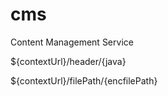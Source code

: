 # cms
Content Management Service

${contextUrl}/header/{java}

${contextUrl}/filePath/{encfilePath}
